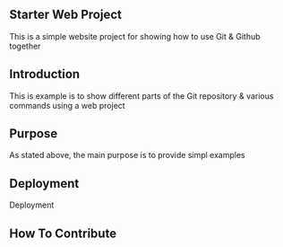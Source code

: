 ## Starter Web Project
This is a simple website project for showing how to use Git & Github together
## Introduction
This is example is to show different parts of the Git repository & various commands using a web project
## Purpose
As stated above, the main purpose is to provide simpl examples
## Deployment
Deployment
## How To Contribute